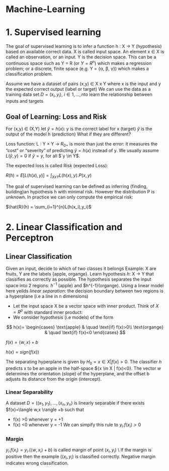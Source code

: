 # Machine-Learning
# 1. Supervised learning
The goal of supervised learning is to infer a function h : X → Y (hypothesis) based on available correct data.
X is called input space. An element x ∈ X is called an observation, or an input.
Y is the decision space.
This can be a continuous space such as Y = R (or $`Y = R^n`$) which makes a regression problem; or a discrete, finite space (e.g. Y = {α, β, γ}) which makes a classification problem.

Assume we have a dataset of pairs (x,y) ∈ X x Y
where x is the input and y the expected correct output (label or target)
We can use the data as a training data set $`D =(x_i, y_i)`$,  $`i \in {1,...,n}`$to learn the relationship between inputs and targets

## Goal of Learning: Loss and Risk
For (x,y) ∈ (X,Y) let $`\hat{y} = h(x)`$:
y is the correct label for x (target)
$`\hat{y}`$ is the output of the model h (prediction)
What if they are different?

Loss function: L : Y × Y → $`R_{0+}`$ is more than just the error: it measures the “cost” or “severity” of predicting $`\hat{y} = h(x)`$ instead of y.
We usually assume $`L(\hat{y},y)= 0`$ if $`\hat{y} = y`$, for all $`y \in Y$.

The expected loss is called Risk (expected Loss):

$R(h) = E[L(h(x),y)] = \int_{X x Y} L(h(x),y). P(x,y)$

The goal of supervised learning can be defined as inferring (finding, building)an hypothesis h with minimal risk.
However the distribution P is unknown. In practice we can only compute the empirical risk:

$\hat{R}(h) = \sum_{i=1}^{n}L(h(x_i),y_i)$

# 2. Linear Classification and Perceptron

## Linear Classification
Given an input, decide to which of two classes it belongs
Example: X are fruits, Y are the labels {apple, organge}. Learn hypothesis *h*: X -> Y that classifies as correctly as possible.
The hypothesis separates the input space into 2 regions: $h^{-1}$ (apple) and $h^{-1}(organge).
Using a linear model here yeilds *linear separation*: the decision boundary between two regions is a hyperplane (i.e a line in n dimensions)

* Let the input space X be a vector space with inner product. Think of $X=R^p$ with standard inner product:
* We consider hypothesis (i.e models) of the form

$$
h(x)=
\begin{cases}
\text{apple} & \quad \text{if} f(x)>0\\ 
\text{organge} & \quad \text{if} f(x)<0
\end{cases}
$$

$f(x) = \langle w,x \rangle + b$ 

$h(x) = sign(f(x))$

The separating hyperplane is given by $H_0 = {x\in X | f(x)>0}$. The classifier *h* predicts x to be an apple in the half-space ${x \in X | f(x)<0}.
The vector $w$ determines the orientation (slope) of the hyperplane, and the offset b adjusts its distance from the origin (intercept).

### Linear Separability
A dataset $D= ((x_1,y_1),...,(x_n,y_n)$ is linearly separable if there exists $f(x)=\langle w,x \rangle +b such that
* f(x) >0 whenever y = +1
* f(x) <0 whenever y = -1
We can simpify this rule to $y_i . f(x_i) >0$

### Margin
$y_i . f(x_i) = y_i . (\langle w,x_i \rangle +b)$ is called margin of point $(x_i, y_i)$ \\
If the margin is positive then the example ($(x_i, y_i)$ is classified correctly. Negative margin indicates wrong classification.

